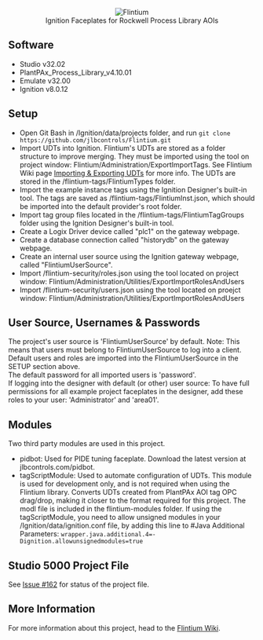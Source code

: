<p align="center">
  <img src="https://user-images.githubusercontent.com/46946127/83900821-f093c280-a727-11ea-9bd5-7f5cd4714d05.png" alt="Flintium"/><br/>
  Ignition Faceplates for Rockwell Process Library AOIs
</p>  

## Software  
* Studio v32.02  
* PlantPAx_Process_Library_v4.10.01  
* Emulate v32.00  
* Ignition v8.0.12  

## Setup  
* Open Git Bash in /Ignition/data/projects folder, and run ```git clone https://github.com/jlbcontrols/Flintium.git```  
* Import UDTs into Ignition. Flintium's UDTs are stored as a folder structure to improve merging. They must be imported using the tool on project window: Flintium/Administration/ExportImportTags. See Flintium Wiki page [Importing & Exporting UDTs](https://github.com/jlbcontrols/Flintium/wiki/Importing-&-Exporting-UDTs) for more info. The UDTs are stored in the /flintium-tags/FlintiumTypes folder.  
* Import the example instance tags using the Ignition Designer's built-in tool. The tags are saved as /flintium-tags/FlintiumInst.json, which should be imported into the default provider's root folder.  
* Import tag group files located in the /flintium-tags/FlintiumTagGroups folder using the Ignition Designer's built-in tool.  
* Create a Logix Driver device called "plc1" on the gateway webpage.  
* Create a database connection called "historydb" on the gateway webpage.  
* Create an internal user source using the Ignition gateway webpage, called "FlintiumUserSource".  
* Import /flintium-security/roles.json using the tool located on project window: Flintium/Administration/Utilities/ExportImportRolesAndUsers  
* Import /flintium-security/users.json using the tool located on proejct window: Flintium/Administration/Utilities/ExportImportRolesAndUsers

## User Source, Usernames & Passwords 
The project's user source is 'FlintiumUserSource' by default. Note: This means that users must belong to FlintiumUserSource to log into a client.  
Default users and roles are imported into the FlintiumUserSource in the SETUP section above.  
The default password for all imported users is 'password'.  
If logging into the designer with default (or other) user source: To have full permissions for all example project faceplates in the designer, add these roles to your user: 'Administrator' and 'area01'.  

## Modules 
Two third party modules are used in this project.  
* pidbot: Used for PIDE tuning faceplate. Download the latest version at jlbcontrols.com/pidbot.  
* tagScriptModule: Used to automate configuration of UDTs. This module is used for development only, and is not required when using the Flintium library. Converts UDTs created from PlantPAx AOI tag OPC drag/drop, making it closer to the format required for this project. The modl file is included in the flintium-modules folder. If using the tagScriptModule, you need to allow unsigned modules in your /Ignition/data/ignition.conf file, by adding this line to #Java Additional Parameters: ```wrapper.java.additional.4=-Dignition.allowunsignedmodules=true```

## Studio 5000 Project File
See [Issue #162](https://github.com/jlbcontrols/Flintium/issues/162) for status of the project file.  

## More Information
For more information about this project, head to the [Flintium Wiki](https://github.com/jlbcontrols/Flintium/wiki).
